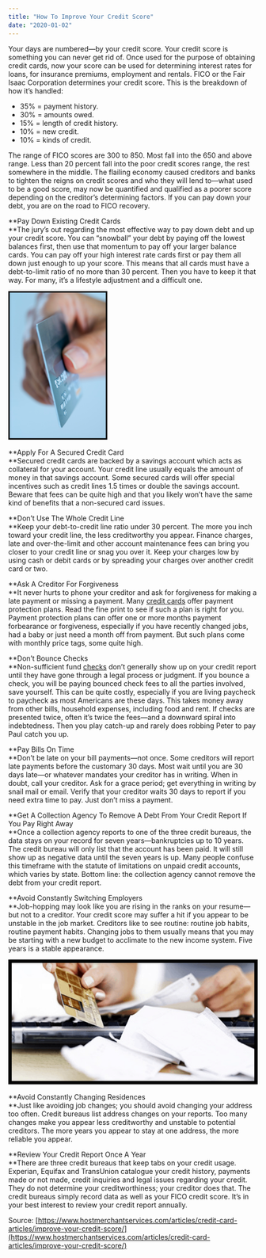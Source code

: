 ```yaml
---
title: "How To Improve Your Credit Score"
date: "2020-01-02"
---
```


Your days are numbered—by your credit score. Your credit score is something you can never get rid of. Once used for the purpose of obtaining credit cards, now your score can be used for determining interest rates for loans, for insurance premiums, employment and rentals. FICO or the Fair Isaac Corporation determines your credit score. This is the breakdown of how it’s handled:

- 35% = payment history.
- 30% = amounts owed.
- 15% = length of credit history.
- 10% = new credit.
- 10% = kinds of credit.

The range of FICO scores are 300 to 850. Most fall into the 650 and above range. Less than 20 percent fall into the poor credit scores range, the rest somewhere in the middle. The flailing economy caused creditors and banks to tighten the reigns on credit scores and who they will lend to—what used to be a good score, may now be quantified and qualified as a poorer score depending on the creditor’s determining factors. If you can pay down your debt, you are on the road to FICO recovery.

**Pay Down Existing Credit Cards  
**The jury’s out regarding the most effective way to pay down debt and up your credit score. You can “snowball” your debt by paying off the lowest balances first, then use that momentum to pay off your larger balance cards. You can pay off your high interest rate cards first or pay them all down just enough to up your score. This means that all cards must have a debt-to-limit ratio of no more than 30 percent. Then you have to keep it that way. For many, it’s a lifestyle adjustment and a difficult one.

![](images/mobilepay4-200x300.png)

**Apply For A Secured Credit Card  
**Secured credit cards are backed by a savings account which acts as collateral for your account. Your credit line usually equals the amount of money in that savings account. Some secured cards will offer special incentives such as credit lines 1.5 times or double the savings account. Beware that fees can be quite high and that you likely won’t have the same kind of benefits that a non-secured card issues.

**Don’t Use The Whole Credit Line  
**Keep your debt-to-credit line ratio under 30 percent. The more you inch toward your credit line, the less creditworthy you appear. Finance charges, late and over-the-limit and other account maintenance fees can bring you closer to your credit line or snag you over it. Keep your charges low by using cash or debit cards or by spreading your charges over another credit card or two.

**Ask A Creditor For Forgiveness  
**It never hurts to phone your creditor and ask for forgiveness for making a late payment or missing a payment. Many [credit cards](https://www.hostmerchantservices.com/credit-card-processing/retail-services/) offer payment protection plans. Read the fine print to see if such a plan is right for you. Payment protection plans can offer one or more months payment forbearance or forgiveness, especially if you have recently changed jobs, had a baby or just need a month off from payment. But such plans come with monthly price tags, some quite high.

**Don’t Bounce Checks  
**Non-sufficient fund [checks](https://www.hostmerchantservices.com/credit-card-processing/check-services/) don’t generally show up on your credit report until they have gone through a legal process or judgment. If you bounce a check, you will be paying bounced check fees to all the parties involved, save yourself. This can be quite costly, especially if you are living paycheck to paycheck as most Americans are these days. This takes money away from other bills, household expenses, including food and rent. If checks are presented twice, often it’s twice the fees—and a downward spiral into indebtedness. Then you play catch-up and rarely does robbing Peter to pay Paul catch you up.

**Pay Bills On Time  
**Don’t be late on your bill payments—not once. Some creditors will report late payments before the customary 30 days. Most wait until you are 30 days late—or whatever mandates your creditor has in writing. When in doubt, call your creditor. Ask for a grace period; get everything in writing by snail mail or email. Verify that your creditor waits 30 days to report if you need extra time to pay. Just don’t miss a payment.

**Get A Collection Agency To Remove A Debt From Your Credit Report If You Pay Right Away  
**Once a collection agency reports to one of the three credit bureaus, the data stays on your record for seven years—bankruptcies up to 10 years. The credit bureau will only list that the account has been paid. It will still show up as negative data until the seven years is up. Many people confuse this timeframe with the statute of limitations on unpaid credit accounts, which varies by state. Bottom line: the collection agency cannot remove the debt from your credit report.

**Avoid Constantly Switching Employers  
**Job-hopping may look like you are rising in the ranks on your resume—but not to a creditor. Your credit score may suffer a hit if you appear to be unstable in the job market. Creditors like to see routine: routine job habits, routine payment habits. Changing jobs to them usually means that you may be starting with a new budget to acclimate to the new income system. Five years is a stable appearance.

![](images/cardissues.png)

**Avoid Constantly Changing Residences  
**Just like avoiding job changes; you should avoid changing your address too often. Credit bureaus list address changes on your reports. Too many changes make you appear less creditworthy and unstable to potential creditors. The more years you appear to stay at one address, the more reliable you appear.

**Review Your Credit Report Once A Year  
**There are three credit bureaus that keep tabs on your credit usage. Experian, Equifax and TransUnion catalogue your credit history, payments made or not made, credit inquiries and legal issues regarding your credit. They do not determine your creditworthiness; your creditor does that. The credit bureaus simply record data as well as your FICO credit score. It’s in your best interest to review your credit report annually.

Source: [https://www.hostmerchantservices.com/articles/credit-card-articles/improve-your-credit-score/](https://www.hostmerchantservices.com/articles/credit-card-articles/improve-your-credit-score/)
